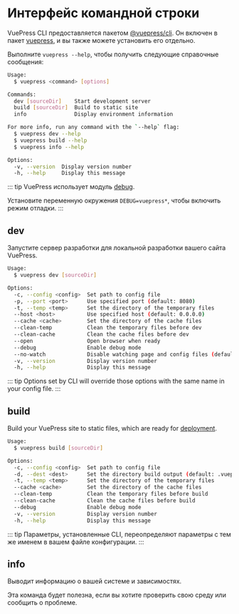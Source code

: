 # Интерфейс командной строки

<NpmBadge package="@vuepress/cli" />

VuePress CLI предоставляется пакетом [@vuepress/cli](https://www.npmjs.com/package/@vuepress/cli). Он включен в пакет [vuepress](https://www.npmjs.com/package/vuepress), и вы также можете установить его отдельно.

Выполните `vuepress --help`, чтобы получить следующие справочные сообщения:

```bash
Usage:
  $ vuepress <command> [options]

Commands:
  dev [sourceDir]    Start development server
  build [sourceDir]  Build to static site
  info               Display environment information

For more info, run any command with the `--help` flag:
  $ vuepress dev --help
  $ vuepress build --help
  $ vuepress info --help

Options:
  -v, --version  Display version number
  -h, --help     Display this message
```

::: tip
VuePress использует модуль [debug](https://www.npmjs.com/package/debug).

Установите переменную окружения `DEBUG=vuepress*`, чтобы включить режим отладки.
:::

## dev

Запустите сервер разработки для локальной разработки вашего сайта VuePress.

```bash
Usage:
  $ vuepress dev [sourceDir]

Options:
  -c, --config <config>  Set path to config file
  -p, --port <port>      Use specified port (default: 8080)
  -t, --temp <temp>      Set the directory of the temporary files
  --host <host>          Use specified host (default: 0.0.0.0)
  --cache <cache>        Set the directory of the cache files
  --clean-temp           Clean the temporary files before dev
  --clean-cache          Clean the cache files before dev
  --open                 Open browser when ready
  --debug                Enable debug mode
  --no-watch             Disable watching page and config files (default: true)
  -v, --version          Display version number
  -h, --help             Display this message
```

::: tip
Options set by CLI will override those options with the same name in your config file.
:::

## build

Build your VuePress site to static files, which are ready for [deployment](../guide/deployment.md).

```bash
Usage:
  $ vuepress build [sourceDir]

Options:
  -c, --config <config>  Set path to config file
  -d, --dest <dest>      Set the directory build output (default: .vuepress/dist)
  -t, --temp <temp>      Set the directory of the temporary files
  --cache <cache>        Set the directory of the cache files
  --clean-temp           Clean the temporary files before build
  --clean-cache          Clean the cache files before build
  --debug                Enable debug mode
  -v, --version          Display version number
  -h, --help             Display this message
```

::: tip
Параметры, установленные CLI, переопределяют параметры с тем же именем в вашем файле конфигурации.
:::

## info

Выводит информацию о вашей системе и зависимостях.

Эта команда будет полезна, если вы хотите проверить свою среду или сообщить о проблеме.

